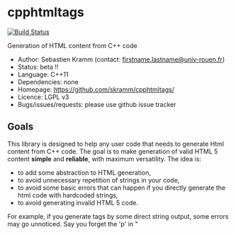 # cpphtmltags

[![Build Status](https://travis-ci.org/skramm/cpphtmltags.svg?branch=master)](https://travis-ci.org/skramm/cpphtmltags)


Generation of HTML content from C++ code

- Author: Sebastien Kramm (contact: firstname.lastname@univ-rouen.fr)
- Status: beta !!
- Language: C++11
- Dependencies: none
- Homepage: https://github.com/skramm/cpphtmltags/
- Licence: LGPL v3
- Bugs/issues/requests: please use github issue tracker

## Goals

This library is designed to help any user code that needs to generate Html content from C++ code.
The goal is to make generation of valid HTML 5 content **simple** and **reliable**, with maximum versatility.
The idea is:
- to add some abstraction to HTML generation,
- to avoid unnecessary repetition of strings in your code,
- to avoid some basic errors that can happen if you directly generate the html code with hardcoded strings,
- to avoid generating invalid HTML 5 code.

For example, if you generate tags by some direct string output, some errors may go unnoticed.
Say you forget the 'p' in "<script>":<br>
`file << "<scrit>"`<br>
Well then the error won't get noticed until you carefully check the generated code.

Instead, by using this library, you will use something like:<br>
`file << Httag( HT_SCRIPT )`<br>
And in case you forget a letter somewhere, it will generate a compile-time error.

However, it is always possible to print out anything into the output stream, at any time (and even manually written Html tags!)

This library enforces wrong order of tags opening/closing, (aka "Misnested tags").
For example, something like this:<br>
`<h2>title<p></h2>paragraph</p>`<br>
may not happen.

This library also enforces the Html5 standard.
For example, some attributes are only allowed on certain tags.
This is enforced here, and if you attempt to use an illegal attribute, an error will be thrown at runtime.

The repo also holds several demo programs and a unit-test file.
Build and check these out with `make demo` (output programs are in `build/`) or `make test`.

## Usage

### Sample snippet 1:

```C++
#include "cpphtmltags.hpp"
int main()
{
	std::cout << Httag( HT_P ); // an empty paragraph

	httags::Httag t1( HT_P, AT_CLASS, "abc" );
	t1.addAttrib( AT_STYLE, "color:red;" );
	t1.setContent( "this is a paragraph" );
	std::cout << t1;
}
```
will produce:
```
<p></p><p class="abc" style="color:red;">this is a paragraph</p>
```

### Sample snippet 2:

```C++
int main()
{
	httags::Httag t1( HT_P, std::cout, AT_CLASS, "abc" );
	t1.setContent( "paragraph" );
	t1.printTag();
}
```
will produce:
```
<p class="abc">paragraph</p>
```

For more details, see [manual](manual.md).

## HTML 5 coverage
- covers 123 html tags ("elements") and 134 attributes
- Comments (`<!-- ... -->`) and doctype are handled as special tags, see demo/demo0.cpp
- at present, the different tag categories are not considered, this is to be considered in future releases.
- GENERAL WARNING: while work was in progress, I discovered that the Html5 spec (see refs below) is a serious beast, in regard of its complexity.
For example, things like *this tag belongs to this category, but only in certain circumstances, which are defined in prose*.
These are numerous, making it hard to fetch a global picture.
This code is an attempt to tackle this complexity but (as usual) no warranty is given!


## Build and install
- build: no build, header-only (for details on how the code is generated [see here](dev_info.md)).
- install: just fetch the single file [`cpphtmltags.hpp`](cpphtmltags.hpp), put it somewhere (`/usr/include` should be fine) and include it in your code.

## Related software
- C#: https://github.com/HtmlTags/htmltags
- C++:
  - https://github.com/SRombauts/HtmlBuilder/
 Main difference: this one seems to have one class per tag. Here the tags are handled through an enum.
  - https://github.com/tinfoilboy/CTML

## References

All the HTML 5 standard material has been fetched from these sources:
- general:
  - https://html.spec.whatwg.org/multipage/
  - https://www.w3.org/TR/html52/
- attributes:
  - https://www.w3.org/wiki/Html/Attributes/_Global
  - https://www.w3schools.com/tags/ref_attributes.asp
  - https://developer.mozilla.org/en-US/docs/Web/HTML/Attributes

- html syntax:
  - https://www.w3.org/TR/2011/WD-html-markup-20110113/syntax.html#syntax-elements

- Global attributes:
  - http://w3c.github.io/html-reference/global-attributes.html
  - https://www.w3schools.com/tags/ref_standardattributes.asp

- content categories:
 - https://www.w3.org/TR/html5/dom.html#kinds-of-content
 - https://www.w3.org/TR/html52/dom.html#kinds-of-content


Copyright Sebastien Kramm - 2018-2020
